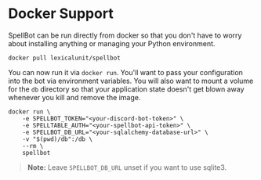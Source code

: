 # Docker Support

SpellBot can be run directly from docker so that you don't have to worry
about installing anything or managing your Python environment.

```shell
docker pull lexicalunit/spellbot
```

You can now run it via `docker run`. You'll want to pass your
configuration into the bot via environment variables. You will also want
to mount a volume for the `db` directory so that your application state
doesn't get blown away whenever you kill and remove the image.

```shell
docker run \
    -e SPELLBOT_TOKEN="<your-discord-bot-token>" \
    -e SPELLTABLE_AUTH="<your-spellbot-api-token>" \
    -e SPELLBOT_DB_URL="<your-sqlalchemy-database-url>" \
    -v "$(pwd)/db":/db \
    --rm \
    spellbot
```

> **Note:** Leave `SPELLBOT_DB_URL` unset if you want to use sqlite3.
